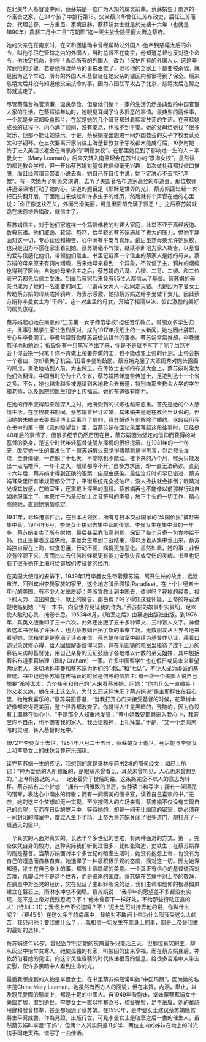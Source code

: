 在北美华人基督徒中间，蔡蘇娟是一位广为人知的属灵前辈。蔡蘇娟生于南京的一个富贵之家，在24个孩子中排行第18。父亲蔡兴华曾任江苏布政史，后任江苏藩台，代理总督，一方重臣、家境显赫。蔡蘇娟女士就是於光緒十六年（也就是1890年）農曆二月十二日“花朝節”这一天生於金陵王寵大街之蔡府。

她的父亲在任南京时，在义和团运动中曾经帮助过外国人-他奉到慈禧太后的命令，叫他杀尽在管辖之内的外国人，当时总督不在南京，他知道总督也反对这个命令，他决定抗命，他将「杀尽所有的外国人」改为「保护所有的外国人」。这是非常危险的步骤，若是他擅改命令的事被发觉了，他和他的全家上下都要被杀戮。就是因为这个举动，所有的外国人和基督徒在她父亲的辖区内都很得到了保全。后来慈禧太后并没有知道他父亲抗命的事，因为八国联军攻占了北京，慈禧太后在那之前就逃走了。

尽管蔡藩台為官清廉，温良恭俭，但是他们整个一家的生活仍然是典型的中国官宦人家的生活。在蔡蘇娟年幼时，她眼见耳闻了许多罪恶的事情。最典型的两件事，一个就是全家都吸食鸦片，在就是她的几个哥哥都过着挥霍放荡的生活。在蔡蘇娟成长的过程中，内心满了烦闷，没有安息，也找不到平安。她的父母给她找了很多娱乐，但都不能让她快乐。于是，蔡蘇娟提出想进一间外国教会的女子学校去读英文和学钢琴。在三次要离开家前往上海基督教女子学校都未能成行后，16岁时她终于进入美国长老会在南京办的“明德女校”。在那里她见到了影响她一生的人 – 李曼女士 （Mary Leaman）。后来又转入南监理会在苏州办的“景海女校”。虽然读的都是教会学校，但一开始蔡苏娟对基督教信仰毫无兴趣，每次做礼拜都找借口推脱，而且经常暗自带着小说去看。她自己在自传中说，她下定决心不去“吃”洋教“。有一次她为了听英文演讲，去听了美国著名布道家高登的布道会。那位牧师讲道深深地打动了她的心。讲道的题目是《耶稣是世界的光》，蔡苏娟回忆起一次把石头翻开后，下面跑出来蜈蚣和许多虫子的经历，然后就有个声音在她的心里说：「你正像这块石头，外面光滑美丽，可是里面却充满了罪恶！」之后蔡苏娟就跪在床前祷告悔改，就信主了。

蔡苏娟信主，对于他们家这样一个笃信佛教的封建大家庭，此举不亚于离经叛道、数典忘祖。他们威逼、软禁、恐吓，给年轻的蔡苏娟施加了极大的压力。但她平静面对这一切，专心读经和祷告，心中满有平安与喜乐。最后虽然母亲允许她返校，也只是因为不愿在家里看到她。蔡苏娟毫不气馁，继续不断地为家人祷告，以基督的爱与信感化他们，带领他们信主。书里记载第一个信主的蔡家人是她的母亲。蔡苏娟的母亲原来有鸦片烟瘾，后来她母亲看到一个异象，不仅信了主，鸦片的烟瘾也得到了医治。自她的母亲信主之后，蔡苏娟的八哥、八嫂、二哥、二嫂、和二位表兄弟都先后信主受洗。到最后蔡家后来竟有55位人都信从了基督。蔡苏娟的母亲也成为了她的一名重要的同工，可谓母女两人一起同走天路。也是因为李曼女士帮助蔡苏娟的母亲戒掉鸦片，为表示感激，她把蔡苏娟送给李曼做干女儿。因此蔡苏娟称李曼女士为“干妈”。这一对主里的母女，开始了相濡以沫、彼此激励的美好的属灵旅程。

蔡苏娟起初她在南京的"江苏第一女子师范学校"担任音乐教员，带领众多学生归主。此事引起学生家长激烈反对，成为1917年报纸上的一大新闻。她也因此辞职，专心与李曼同工。李曼常常鼓励蔡苏娟做站讲台的事奉。蔡苏娟常常推却，李曼就慈祥地劝勉她：‘假设你有一只笔写不出字来，你是不是就不写字了呢？当然不会！你会换一只笔！你不肯做上帝要你做的工，也不能改变上帝的计划。上帝会换一个器皿，你却丢失了机会。’因着李曼的鼓励，蔡苏娟克服了大家闺秀对抛头露面的顾虑，勇敢地站到人前，为主做工。在传教士主领的布道大会上，蔡苏娟时常为他们做翻译。中国当时分为十八个省，蔡苏娟陪伴这些传道士，足迹到达十一个省之多。不久，她也越来越多被邀请到各地教会去布道，特别向那些教会大学的学生和老师，以及医院的医生和护士传福音。她的布道很有能力。

在她的侍奉变得越来越深入之时，她所受到的试炼也越来愈重。首先是她的个人感情生活。在学校教书期间，蔡苏娟曾经订过婚，其未婚夫是她在教会里认识的。但因她的未婚夫去美国读博士后离弃了信仰，蔡苏娟遂与他解除了婚约。这段经历写在书中的第十章《我的瞭望台》里，当蔡苏娟在回忆录里写起这段往事时，已经是40年后的事情了，但很多细节仍然历历在目，蔡苏娟因为坚定的信仰而获得的对基督的委身，是这个时代年轻基督徒朋友择偶的很好提示。在1931年的一个冬天，改变她一生的事发生了 – 蔡苏娟醒过来觉得眼睛刺痛得厉害，然后额头发烧，全身僵硬。一连躺了十七天，不能吃也不能动。接下来的八个月，喉头只能发出一点咕噜声，一年半之久，眼睛都睁不开。”虽多方求医，却一直无法确诊。直到十六年后，蔡苏娟才得到正确的答案：疟原虫感染。最佳治疗时机早已错过，蔡苏娟耳朵里所有半规管都分开了，平衡系统完全被破坏，没人搀扶就会摔倒；眼睛对光极其敏感，在暗室里，还需戴上深黑的墨镜。蔡苏娟再也不能像以前那样行动自如地服事主了。本来忙于为圣经加上注音符号的李曼，放下手头的一切工作，精心照顾她，直到她病情稳定。

1941年，珍珠港事件后，在日本占领区，所有与日本交战国家的“敌国侨民”被赶进集中营。1944年6月，李曼女士接到去集中营的传票。李曼女生在集中营的一年多，蔡苏娟变卖了所有财物，最后甚至靠借高利贷，保证了每个月寄一包食物给干妈。也正是靠着这些供给，李曼女生熬到二战结束，得以活着从集中营出来。蔡苏娟独自留在上海，缺食忍饿，行动不便，病情更加恶化。虽然如此，她的事工非但没有停顿下来，反而比过去任何时候都更有能力安慰失丧或受伤的灵魂。书里也记载了很多她在上海时给邻居们传福音的经历。

在美国大使馆的安排下，1949年1月李曼女生带着蔡苏娟，离开生长的故土，远渡重洋，回到宾州李曼家族的家里。这个地方叫乐园镇(Paradise)。在上个世纪五十年代的美国，有不少人发出质疑：差派宣教士到中国去，值得吗？花掉的经费、投下的人力、流出的血汗、献上的祷告，都白费了吗？得知这些怀疑，上帝的呼召清楚地临到她：“写一本书，向全世界见证我的作为。”蔡苏娟的故事朴实真切，足以使人触动心灵、掩卷长思。1953年8月，《暗室之后》由慕迪出版社出版。到1976年，其英文版重印了三十六次，此外还出版了五十多种译文、三种盲人文字。神借着这本书祝福了许多人，也为蔡苏娟开拓了新的事奉工场。无数朋友从世界各地来看望她，信箱里更是塞满了读者来信。蔡苏娟在暗室中继续为基督作见证，藉着口述记录灵修心得，给人回信解答信仰问题，并在乐园镇的暗室里接待了成千上万的慕名来访的基督徒，用自己亲身的见证鼓励了各地难以计数的弟兄姐妹，其中包括著名布道家葛培理（Billy Graham）一家。许多中国留学生也在假日或周末来看望两位老人，亲切地称李曼和蔡苏娟为他们的“祖姑”和“七姑”，不少人成为虔诚的基督徒。书中记述蔡苏娟在传福音的时候是何等的信靠主: 有一次一个美国人说自己想要“杀掉太太、六个孩子和自己的”人来看蔡苏娟，问她：“你为什么一直微笑？你又老又病，躺在床上这么久，为什么还这样快乐？蔡苏娟说“是主耶稣住在我心里，祂给我喜乐的。”蔡苏娟回答道，“当我打开心门来接受基督的时候，花草树木好像都变得更美丽，整个世界都改变了。你觉得人生是黑暗的，残酷的，因为你没有主耶稣在你心中。“于是那个人郑重地发誓：“蔡小姐我要耶稣进入我心中，我答应你不自杀，也不伤害我的家人。我会信赖神，上礼拜堂。”于是，“又一个走向黑暗的灵魂，转入基督的光中。”

1972年李曼女士去世。1984年八月二十五日，蔡蘇娟女士逝世。死后她与李曼女士和李曼女士的妹妹合葬在乐园镇。 

读完蔡苏娟一生的传记，我想到的就是哥林多前书2:9的那句经文：如经上所记：“神为爱他的人所预备的，是眼睛未曾看见，耳朵未曾听见，人心也未曾想到的。” 上帝所拣选的人，一定走着异于世俗的路。这条路完全不以人的意志为转移。蔡苏娟有三个梦想：“拥有一间雅致的书房，安静读书和写字；拥有一架漂亮的钢琴，表达心中涌出的诗歌；拥有一间精美的图书室，读着自己喜欢的书。”无奈，她的这三个梦想却无一实现。至少按照人的立场来看，蔡苏娟不仅没有实现自己的愿望，反而在日后的岁月中，等待她的，却是一间无比幽暗的密室，她必须在一间封闭的暗室中，度过人生下半场。上帝为蔡苏娟关闭了很多道门，却打开了一扇通天的窗户。

一个真实的人面对真实的，长达半个多世纪的苦难，有两种面对的方式。第一，完全依凭自身的毅力，这种实际我们听到过很多，比如张海迪，史铁生；在蔡苏娟靠的则是基督。当蔡苏娟面对半个多世纪的暗室生活时，她没有抱怨上帝，也没有为自己的遭遇而自暴自弃。她选择了一种最积极乐观的态度，面对这一切。因为她深知道，发生在自己身上的事，都有上帝隐藏的美意。一个真正有信心的基督徒面对苦难，落脚点并不是这个世界，而是彼岸的国度。蔡苏娟在苦痛中对上帝的敬拜，在病患中对圣灵的经历，实在见证了主耶稣所说的话，我们生命和信仰的根基如果建立在磐石上，雨淋水冲总不倒塌。蔡苏娟说：“我早年的愿望差不多都没有实现，是不是上帝对我残忍呢？不！‘他未曾留下一样好处，不给那些行动正直的人’（诗84：11）；我怪上帝不公道吗？不！‘泥土岂可对抟弄他的说，你做什么呢？’（赛45:9）在这么多年的病痛中，我绝对不敢问上帝为什么叫我受这么大的苦，我只问他：要我做什么？……我相信一切发生在我身上的事，都是上帝替我做的最好的选择。”

蔡苏娟终年95岁。曾经医学判定她的疾病最多只能活三天，但那位真实的主，却从灰尘中抬举贫寒人，祂使孤独的有家，叫被囚的出来享福。而在蔡苏娟身后，神依然借着她的见证，向这个灵性昏聩的时代传递福音的信息。给很多苦难中人带去安慰，使许多黑暗中人看到生命的光。

最后我想提到的人物是李曼女士，在书里蔡苏娟经常叫她“中国玛丽”，因为她的名字是China Mary Leaman。她虽然有西方人的面貌，但在本質，內涵，舉止，以及親民愛國的態度上，都是十足的中國人。自1949年偕胞妹，堂妹挈蔡蘇娟女士樂園定居，直到逝世。李曼女士一直以粗布為衫，梳髮後髻，足不革履。她的華語用辭和發音標準，甚至都超過了蔡苏娟。在1950年，是李曼女士建议蔡苏娟應當將生平寫成書，作為見證，出版行世，可見李曼女士是暗室之后一書的催生人。虽然蔡苏娟叫李曼“干妈”，但两个人其实只差11岁半，两位主内的姊妹在地上的时光携手同走天路，谱写了一曲佳话。










